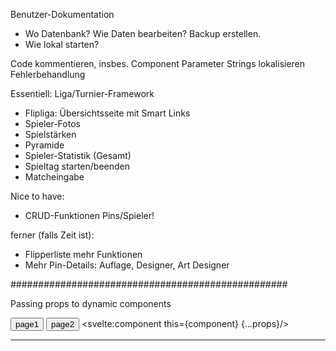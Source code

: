 Benutzer-Dokumentation
- Wo Datenbank? Wie Daten bearbeiten? Backup erstellen.
- Wie lokal starten?

Code kommentieren, insbes. Component Parameter
Strings lokalisieren
Fehlerbehandlung


Essentiell: Liga/Turnier-Framework
- Flipliga: Übersichtsseite mit Smart Links
- Spieler-Fotos
- Spielstärken
- Pyramide
- Spieler-Statistik (Gesamt)
- Spieltag starten/beenden
- Matcheingabe

Nice to have:
- CRUD-Funktionen Pins/Spieler!

ferner (falls Zeit ist):
- Flipperliste mehr Funktionen
- Mehr Pin-Details: Auflage, Designer, Art Designer


##################################################

Passing props to dynamic components

<script>
	import Page1 from './Page1.svelte';
	import Page2 from './Page2.svelte';
	
	let component;
	let props;
	
	const page1 = () => {
		component = Page1;
		props = {page1Prop: 1};
	};
	
	const page2 = () => {
		component = Page2;
		props = {page2Prop: 2};
	};
	
	page1();
</script>

<button on:click={page1}>page1</button>
<button on:click={page2}>page2</button>
<svelte:component this={component} {...props}/>

--------------------------------------------------